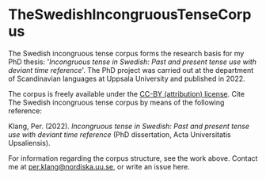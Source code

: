# TheSwedishIncongruousTenseCorpus

The Swedish incongruous tense corpus forms the research basis for my PhD thesis: '*Incongruous tense in Swedish: Past and present tense use with deviant time reference*'. The PhD project was carried out at the department of Scandinavian languages at Uppsala University and published in 2022.

The corpus is freely available under the [CC-BY (attribution) license](https://creativecommons.org/licenses/by/3.0/). Cite The Swedish incongruous tense corpus by means of the following reference:

Klang, Per. (2022). *Incongruous tense in Swedish: Past and present tense use with deviant time reference* (PhD dissertation, Acta Universitatis Upsaliensis).

For information regarding the corpus structure, see the work above. Contact me at per.klang@nordiska.uu.se, or write an issue here.
